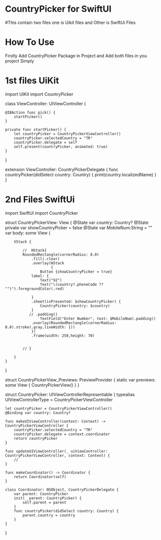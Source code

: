 
# CountryPicker for SwiftUI
#This contain two files one is Uikit files and Other
is SwiftUi Files

# How To Use
Firstly Add CountryPicker Package in Project and Add 
both files in you project Simply

# 1st files UiKit

import UIKit
import CountryPicker

class ViewController: UIViewController {

    @IBAction func pick() {
        startPicker()
    }

    private func startPicker() {
        let countryPicker = CountryPickerViewController()
        countryPicker.selectedCountry = "TR"
        countryPicker.delegate = self
        self.present(countryPicker, animated: true)
    }

}

extension ViewController: CountryPickerDelegate {
    func countryPicker(didSelect country: Country) {
        print(country.localizedName)
    }
}


# 2nd Files SwiftUi


import SwiftUI
import CountryPicker

struct CountryPickerView: View {
    @State var country: Country?
    @State private var showCountryPicker = false
    @State var MobileNum:String = ""
    var body: some View {
        
        VStack {
            
            //  HStack{
            RoundedRectangle(cornerRadius: 8.0)
                .fill(.clear)
                .overlay(HStack
                         {
                    Button {showCountryPicker = true}
                label: {
                    Text("92")
                    Text("\(country?.phoneCode ?? "")").foregroundColor(.red)
                   
                }
                .sheet(isPresented: $showCountryPicker) {
                    CountryPicker(country: $country)
                }
               // .padding()
                    TextField("Enter Number", text: $MobileNum).padding()
                .overlay(RoundedRectangle(cornerRadius: 8.0).stroke(.gray,lineWidth: 1))
                })
                .frame(width: 250,height: 70)
            
            
            // }
          
        }
    }
}

struct CountryPickerView_Previews: PreviewProvider {
    static var previews: some View {
        CountryPickerView()
    }
}




struct CountryPicker: UIViewControllerRepresentable {
    typealias UIViewControllerType = CountryPickerViewController
    
    let countryPicker = CountryPickerViewController()
    @Binding var country: Country?
    
    func makeUIViewController(context: Context) -> CountryPickerViewController {
        countryPicker.selectedCountry = "TR"
        countryPicker.delegate = context.coordinator
        return countryPicker
    }
    
    func updateUIViewController(_ uiViewController: CountryPickerViewController, context: Context) {
        //
    }
    
    func makeCoordinator() -> Coordinator {
        return Coordinator(self)
    }
    
    class Coordinator: NSObject, CountryPickerDelegate {
        var parent: CountryPicker
        init(_ parent: CountryPicker) {
            self.parent = parent
        }
        func countryPicker(didSelect country: Country) {
            parent.country = country
        }
    }
}

